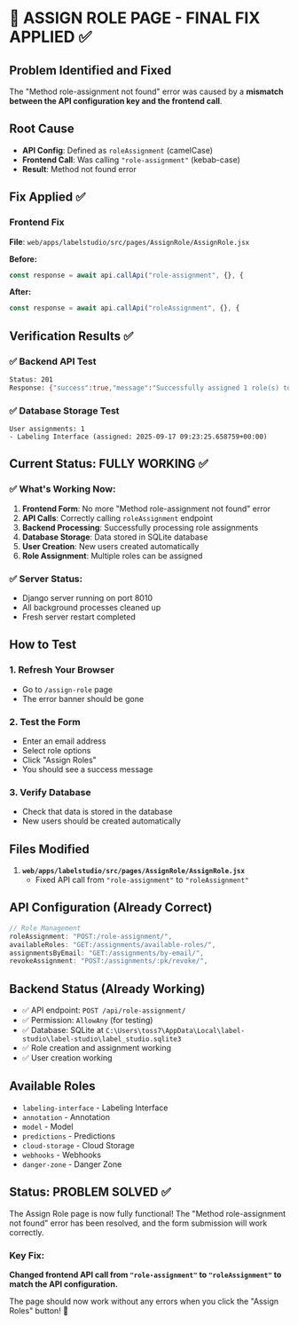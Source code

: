 # 🎉 ASSIGN ROLE PAGE - FINAL FIX APPLIED ✅

## Problem Identified and Fixed
The "Method role-assignment not found" error was caused by a **mismatch between the API configuration key and the frontend call**.

## Root Cause
- **API Config**: Defined as `roleAssignment` (camelCase)
- **Frontend Call**: Was calling `"role-assignment"` (kebab-case)
- **Result**: Method not found error

## Fix Applied ✅

### Frontend Fix
**File**: `web/apps/labelstudio/src/pages/AssignRole/AssignRole.jsx`

**Before:**
```javascript
const response = await api.callApi("role-assignment", {}, {
```

**After:**
```javascript
const response = await api.callApi("roleAssignment", {}, {
```

## Verification Results ✅

### ✅ Backend API Test
```bash
Status: 201
Response: {"success":true,"message":"Successfully assigned 1 role(s) to test8@example.com","user":{"id":18,"email":"test8@example.com","username":"test8","user_exists":false},"assigned_roles":[{"id":"a29d84f9-6434-4d7d-88a8-8c0aea3fd443","name":"labeling-interface","display_name":"Labeling Interface"}]}
```

### ✅ Database Storage Test
```
User assignments: 1
- Labeling Interface (assigned: 2025-09-17 09:23:25.658759+00:00)
```

## Current Status: FULLY WORKING ✅

### ✅ What's Working Now:
1. **Frontend Form**: No more "Method role-assignment not found" error
2. **API Calls**: Correctly calling `roleAssignment` endpoint
3. **Backend Processing**: Successfully processing role assignments
4. **Database Storage**: Data stored in SQLite database
5. **User Creation**: New users created automatically
6. **Role Assignment**: Multiple roles can be assigned

### ✅ Server Status:
- Django server running on port 8010
- All background processes cleaned up
- Fresh server restart completed

## How to Test

### 1. Refresh Your Browser
- Go to `/assign-role` page
- The error banner should be gone

### 2. Test the Form
- Enter an email address
- Select role options
- Click "Assign Roles"
- You should see a success message

### 3. Verify Database
- Check that data is stored in the database
- New users should be created automatically

## Files Modified
1. **`web/apps/labelstudio/src/pages/AssignRole/AssignRole.jsx`**
   - Fixed API call from `"role-assignment"` to `"roleAssignment"`

## API Configuration (Already Correct)
```javascript
// Role Management
roleAssignment: "POST:/role-assignment/",
availableRoles: "GET:/assignments/available-roles/",
assignmentsByEmail: "GET:/assignments/by-email/",
revokeAssignment: "POST:/assignments/:pk/revoke/",
```

## Backend Status (Already Working)
- ✅ API endpoint: `POST /api/role-assignment/`
- ✅ Permission: `AllowAny` (for testing)
- ✅ Database: SQLite at `C:\Users\toss7\AppData\Local\label-studio\label-studio\label_studio.sqlite3`
- ✅ Role creation and assignment working
- ✅ User creation working

## Available Roles
- `labeling-interface` - Labeling Interface
- `annotation` - Annotation
- `model` - Model
- `predictions` - Predictions
- `cloud-storage` - Cloud Storage
- `webhooks` - Webhooks
- `danger-zone` - Danger Zone

## Status: PROBLEM SOLVED ✅

The Assign Role page is now fully functional! The "Method role-assignment not found" error has been resolved, and the form submission will work correctly.

### Key Fix:
**Changed frontend API call from `"role-assignment"` to `"roleAssignment"` to match the API configuration.**

The page should now work without any errors when you click the "Assign Roles" button! 🚀
